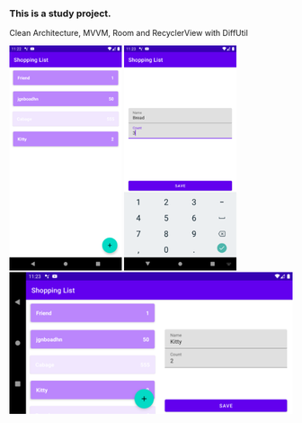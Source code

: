 ### This is a study project.
Clean Architecture, MVVM, Room and RecyclerView with DiffUtil


<img src="https://github.com/cyberfox21/ShoppingList/blob/master/Screenshot_1632482554.png" width="200">         <img src="https://github.com/cyberfox21/ShoppingList/blob/master/Screenshot_1632482581.png" width="200">     <img src="https://github.com/cyberfox21/ShoppingList/blob/master/Screenshot_1632482592.png" width="600">

